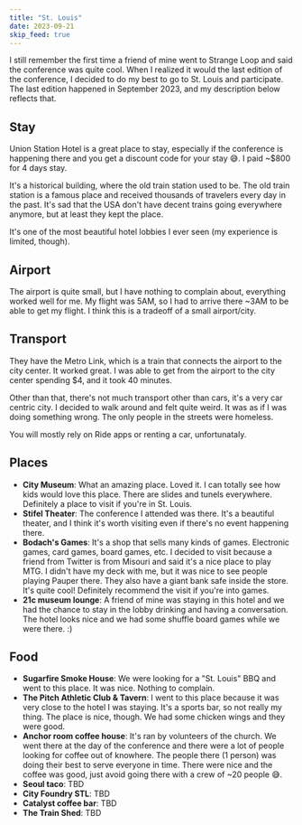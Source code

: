 ```yaml
---
title: "St. Louis"
date: 2023-09-21
skip_feed: true
---
```


I still remember the first time a friend of mine went to Strange Loop and said
the conference was quite cool. When I realized it would the last edition of the
conference, I decided to do my best to go to St. Louis and participate. The last
edition happened in September 2023, and my description below reflects that.

## Stay

Union Station Hotel is a great place to stay, especially if the conference is
happening there and you get a discount code for your stay 😅. I paid ~$800 for
4 days stay.

It's a historical building, where the old train station used to be. The old
train station is a famous place and received thousands of travelers every day
in the past. It's sad that the USA don't have decent trains going everywhere
anymore, but at least they kept the place.

It's one of the most beautiful hotel lobbies I ever seen (my experience is
limited, though).

## Airport

The airport is quite small, but I have nothing to complain about, everything
worked well for me. My flight was 5AM, so I had to arrive there ~3AM to be able
to get my flight. I think this is a tradeoff of a small airport/city.

## Transport

They have the Metro Link, which is a train that connects the airport to the
city center. It worked great. I was able to get from the airport to the city
center spending $4, and it took 40 minutes.

Other than that, there's not much transport other than cars, it's a very car
centric city. I decided to walk around and felt quite weird. It was as if I was
doing something wrong. The only people in the streets were homeless.

You will mostly rely on Ride apps or renting a car, unfortunataly.

## Places

+ **City Museum**: What an amazing place. Loved it. I can totally see how kids
  would love this place. There are slides and tunels everywhere. Definitely a
  place to visit if you're in St. Louis.
+ **Stifel Theater**: The conference I attended was there. It's a beautiful
  theater, and I think it's worth visiting even if there's no event happening
  there.
+ **Bodach's Games**: It's a shop that sells many kinds of games. Electronic
  games, card games, board games, etc. I decided to visit because a friend from
  Twitter is from Misouri and said it's a nice place to play MTG. I didn't have
  my deck with me, but it was nice to see people playing Pauper there. They
  also have a giant bank safe inside the store. It's quite cool! Definitely
  recommend the visit if you're into games.
+ **21c museum lounge**: A friend of mine was staying in this hotel and we had
  the chance to stay in the lobby drinking and having a conversation. The hotel
  looks nice and we had some shuffle board games while we were there. :)

## Food

+ **Sugarfire Smoke House**: We were looking for a "St. Louis" BBQ and went to
  this place. It was nice. Nothing to complain.
+ **The Pitch Athletic Club & Tavern**: I went to this place because it was
  very close to the hotel I was staying. It's a sports bar, so not really my
  thing. The place is nice, though. We had some chicken wings and they were
  good.
+ **Anchor room coffee house**: It's ran by volunteers of the church. We went
  there at the day of the conference and there were a lot of people looking for
  coffee out of knowhere. The people there (1 person) was doing their best to
  serve everyone in time. There were nice and the coffee was good, just avoid
  going there with a crew of ~20 people 😅.
+ **Seoul taco**: TBD
+ **City Foundry STL**: TBD
+ **Catalyst coffee bar**: TBD
+ **The Train Shed**: TBD
